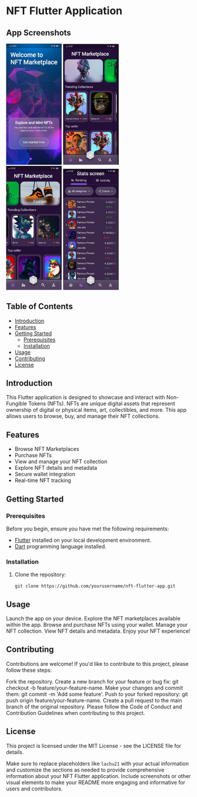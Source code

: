 # NFT Flutter Application
## App Screenshots



<img src="Screenshotnft1 .png" width="30%" height="30%">  <img src="Screenshotnft2.png" width="30%" height="30%"> <br>
<img src="Screenshotnft3.png" width="30%" height="30%">  <img src="Screenshotnft4.png" width="30%" height="30%">

## Table of Contents

- [Introduction](#introduction)
- [Features](#features)
- [Getting Started](#getting-started)
  - [Prerequisites](#prerequisites)
  - [Installation](#installation)
- [Usage](#usage)
- [Contributing](#contributing)
- [License](#license)

## Introduction

This Flutter application is designed to showcase and interact with Non-Fungible Tokens (NFTs). NFTs are unique digital assets that represent ownership of digital or physical items, art, collectibles, and more. This app allows users to browse, buy, and manage their NFT collections.

## Features

- Browse NFT Marketplaces
- Purchase NFTs
- View and manage your NFT collection
- Explore NFT details and metadata
- Secure wallet integration
- Real-time NFT tracking

## Getting Started

### Prerequisites

Before you begin, ensure you have met the following requirements:

- [Flutter](https://flutter.dev/) installed on your local development environment.
- [Dart](https://dart.dev/) programming language installed.

### Installation

1. Clone the repository:

   ```shell
   git clone https://github.com/yourusername/nft-flutter-app.git

## Usage
Launch the app on your device.
Explore the NFT marketplaces available within the app.
Browse and purchase NFTs using your wallet.
Manage your NFT collection.
View NFT details and metadata.
Enjoy your NFT experience!

## Contributing
Contributions are welcome! If you'd like to contribute to this project, please follow these steps:

Fork the repository.
Create a new branch for your feature or bug fix: git checkout -b feature/your-feature-name.
Make your changes and commit them: git commit -m 'Add some feature'.
Push to your forked repository: git push origin feature/your-feature-name.
Create a pull request to the main branch of the original repository.
Please follow the Code of Conduct and Contribution Guidelines when contributing to this project.

## License
This project is licensed under the MIT License - see the LICENSE file for details.

Make sure to replace placeholders like `lachu21` with your actual information and customize the sections as needed to provide comprehensive information about your NFT Flutter application. Include screenshots or other visual elements to make your README more engaging and informative for users and contributors.
